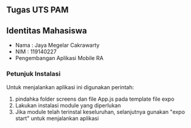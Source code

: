 ## Tugas UTS PAM

## Identitas Mahasiswa
   - Nama  : Jaya Megelar Cakrawarty
   - NIM : 119140227
   - Pengembangan Aplikasi Mobile RA

  ### Petunjuk Instalasi
  Untuk menjalankan aplikasi ini digunakan perintah:
  1. pindahka folder screens dan file App.js pada template file expo
  2. Lakukan instalasi module yang diperlukan
  3. Jika module telah terinstal keseluruhan, selanjutnya gunakan "expo start" untuk menjalankan aplikasi
  

